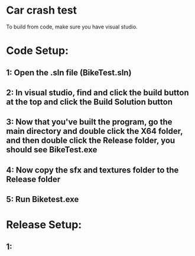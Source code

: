 # Car crash test
To build from code, make sure you have visual studio.

# Code Setup:

  ## 1: Open the .sln file (BikeTest.sln)
  
  ## 2: In visual studio, find and click the build button at the top and click the Build Solution button
  
  ## 3: Now that you've built the program, go the main directory and double click the X64 folder, and then double click the Release folder, you should see BikeTest.exe
  
  ## 4: Now copy the sfx and textures folder to the Release folder
  
  ## 5: Run Biketest.exe

# Release Setup:

## 1: 
